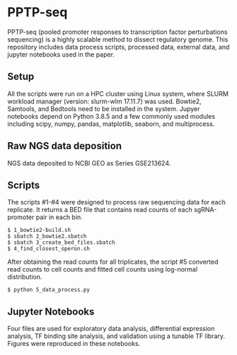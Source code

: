 # PPTP-seq
PPTP-seq (pooled promoter responses to transcription factor perturbations sequencing) is a highly scalable method to dissect regulatory genome. 
This repository includes data process scripts, processed data, external data, and jupyter notebooks used in the paper.

## Setup
All the scripts were run on a HPC cluster using Linux system, where SLURM workload manager (version: slurm-wlm 17.11.7) was used. Bowtie2, Samtools, and Bedtools need to be installed in the system. Jupyer notebooks depend on Python 3.8.5 and a few commonly used modules including scipy, numpy, pandas, matplotlib, seaborn, and multiprocess.

## Raw NGS data deposition
NGS data deposited to NCBI GEO as Series GSE213624. 

## Scripts
The scripts #1-#4 were designed to process raw sequencing data for each replicate. It returns a BED file that contains read counts of each sgRNA-promoter pair in each bin. 
```
$ 1_bowtie2-build.sh
$ sbatch 2_bowtie2.sbatch
$ sbatch 3_create_bed_files.sbatch
$ 4_find_closest_operon.sh
```
After obtaining the read counts for all triplicates, the script #5 converted read counts to cell counts and fitted cell counts using log-normal distribution. 
```
$ python 5_data_process.py
```
## Jupyter Notebooks
Four files are used for exploratory data analysis, differential expression analysis, TF binding site analysis, and validation using a tunable TF library. Figures were reproduced in these notebooks.
